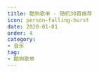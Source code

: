 ```yaml
---
title: 酷狗歌单 - 随机30首推荐
icon: person-falling-burst
date: 2020-01-01
order: 4
category:
- 音乐
tag:
- 酷狗歌单
---
```


